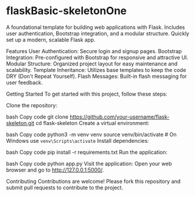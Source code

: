 # flaskBasic-skeletonOne
A foundational template for building web applications with Flask. Includes user authentication, Bootstrap integration, and a modular structure. Quickly set up a modern, scalable Flask app. 

Features
User Authentication: Secure login and signup pages.
Bootstrap Integration: Pre-configured with Bootstrap for responsive and attractive UI.
Modular Structure: Organized project layout for easy maintenance and scalability.
Template Inheritance: Utilizes base templates to keep the code DRY (Don't Repeat Yourself).
Flash Messages: Built-in flash messaging for user feedback.

Getting Started
To get started with this project, follow these steps:

Clone the repository:

bash
Copy code
git clone https://github.com/your-username/flask-skeleton.git
cd flask-skeleton
Create a virtual environment:

bash
Copy code
python3 -m venv venv
source venv/bin/activate  # On Windows use `venv\Scripts\activate`
Install dependencies:

bash
Copy code
pip install -r requirements.txt
Run the application:

bash
Copy code
python app.py
Visit the application:
Open your web browser and go to http://127.0.0.1:5000/.

Contributing
Contributions are welcome! Please fork this repository and submit pull requests to contribute to the project.

